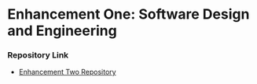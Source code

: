 # **Enhancement One: Software Design and Engineering**


### **Repository Link**

- [Enhancement Two Repository]((https://github.com/JaredIckler/CS499-EnhancementOne))
